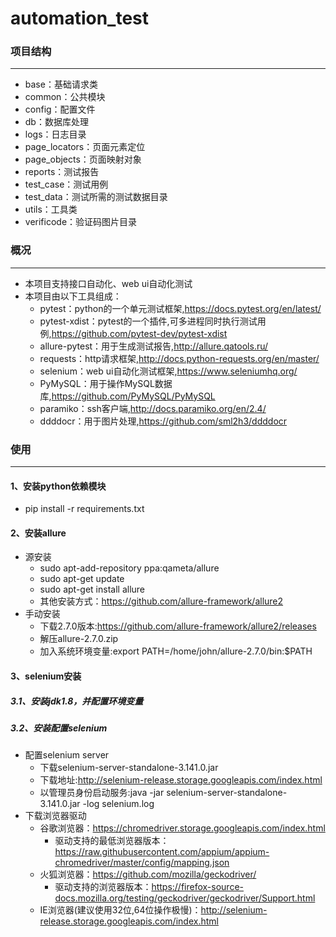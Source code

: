 # automation_test

### 项目结构

------

- base：基础请求类
- common：公共模块
- config：配置文件
- db：数据库处理
- logs：日志目录
- page_locators：页面元素定位
- page_objects：页面映射对象
- reports：测试报告
- test_case：测试用例
- test_data：测试所需的测试数据目录
- utils：工具类
- verificode：验证码图片目录

### 概况

------



- 本项目支持接口自动化、web ui自动化测试
- 本项目由以下工具组成：
  - pytest：python的一个单元测试框架,https://docs.pytest.org/en/latest/
  - pytest-xdist：pytest的一个插件,可多进程同时执行测试用例,https://github.com/pytest-dev/pytest-xdist
  - allure-pytest：用于生成测试报告,http://allure.qatools.ru/
  - requests：http请求框架,http://docs.python-requests.org/en/master/
  - selenium：web ui自动化测试框架,https://www.seleniumhq.org/
  - PyMySQL：用于操作MySQL数据库,https://github.com/PyMySQL/PyMySQL
  - paramiko：ssh客户端,http://docs.paramiko.org/en/2.4/
  - ddddocr：用于图片处理,https://github.com/sml2h3/ddddocr

### 使用

------



#### 1、安装python依赖模块

- pip install -r requirements.txt

#### 2、安装allure

- 源安装
  * sudo apt-add-repository ppa:qameta/allure
  * sudo apt-get update 
  * sudo apt-get install allure
  * 其他安装方式：https://github.com/allure-framework/allure2
- 手动安装
  * 下载2.7.0版本:https://github.com/allure-framework/allure2/releases
  * 解压allure-2.7.0.zip
  * 加入系统环境变量:export PATH=/home/john/allure-2.7.0/bin:$PATH

#### 3、selenium安装

##### 3.1、安装jdk1.8，并配置环境变量

##### 3.2、安装配置selenium

* 配置selenium server
  * 下载selenium-server-standalone-3.141.0.jar
  * 下载地址:http://selenium-release.storage.googleapis.com/index.html
  * 以管理员身份启动服务:java -jar selenium-server-standalone-3.141.0.jar -log selenium.log
* 下载浏览器驱动
  * 谷歌浏览器：https://chromedriver.storage.googleapis.com/index.html
    * 驱动支持的最低浏览器版本：https://raw.githubusercontent.com/appium/appium-chromedriver/master/config/mapping.json
  * 火狐浏览器：https://github.com/mozilla/geckodriver/
    * 驱动支持的浏览器版本：https://firefox-source-docs.mozilla.org/testing/geckodriver/geckodriver/Support.html
  * IE浏览器(建议使用32位,64位操作极慢)：http://selenium-release.storage.googleapis.com/index.html





